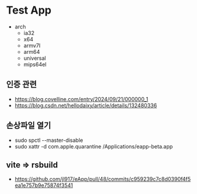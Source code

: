 # Test App

- arch
  - ia32
  - x64
  - armv7l
  - arm64
  - universal
  - mips64el

## 인증 관련

- https://blog.covelline.com/entry/2024/09/21/000000_1
- https://blog.csdn.net/hellodaixy/article/details/132480336


## 손상파일 열기

- sudo spctl --master-disable
- sudo xattr -d com.apple.quarantine /Applications/eapp-beta.app

## vite => rsbuild

- https://github.com/jl917/eApp/pull/48/commits/c959239c7c8d0390f4f5ea1e757b9e75874f3541